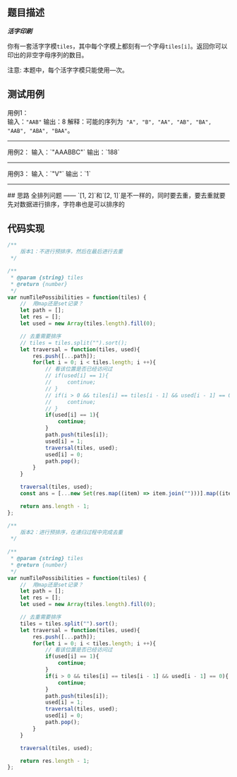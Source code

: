 ## 题目描述  

**_活字印刷_**  

你有一套活字字模`tiles`，其中每个字模上都刻有一个字母`tiles[i]`。返回你可以印出的非空字母序列的数目。  

注意: 本题中，每个活字字模只能使用—次。

## 测试用例
用例1：  
输入：`"AAB"`
输出：8
解释：可能的序列为` "A", "B", "AA", "AB", "BA", "AAB", "ABA", "BAA"`。  
<hr />
用例2：  
输入：`"AAABBC"`
输出：`188`  
<hr />
用例3：  
输入：`"V"`
输出：`1`  
<hr />
## 思路
全排列问题 —— `[1, 2]`和`[2, 1]`是不一样的，同时要去重，要去重就要先对数据进行排序，字符串也是可以排序的  

## 代码实现  

```javascript
/**
	版本1：不进行预排序，然后在最后进行去重
 */

/**
 * @param {string} tiles
 * @return {number}
 */
var numTilePossibilities = function(tiles) {
    //  用map还是set记录？
    let path = [];
    let res = [];
    let used = new Array(tiles.length).fill(0);

    // 去重需要排序
    // tiles = tiles.split("").sort();
    let traversal = function(tiles, used){
        res.push([...path]);
        for(let i = 0; i < tiles.length; i ++){
            // 看该位置是否已经访问过
            // if(used[i] == 1){
            //     continue;
            // }
            // if(i > 0 && tiles[i] == tiles[i - 1] && used[i - 1] == 0){
            //     continue;
            // }
            if(used[i] == 1){
                continue;
            }
            path.push(tiles[i]);
            used[i] = 1;
            traversal(tiles, used);
            used[i] = 0;
            path.pop();
        }
    }

    traversal(tiles, used);
    const ans = [...new Set(res.map((item) => item.join("")))].map((item) => item.split(""));

    return ans.length - 1;
};

```


```javascript
/**
	版本2：进行预排序，在递归过程中完成去重
 */
 
/**
 * @param {string} tiles
 * @return {number}
 */
var numTilePossibilities = function(tiles) {
    //  用map还是set记录？
    let path = [];
    let res = [];
    let used = new Array(tiles.length).fill(0);

    // 去重需要排序
    tiles = tiles.split("").sort();
    let traversal = function(tiles, used){
        res.push([...path]);
        for(let i = 0; i < tiles.length; i ++){
            // 看该位置是否已经访问过
            if(used[i] == 1){
                continue;
            }
            if(i > 0 && tiles[i] == tiles[i - 1] && used[i - 1] == 0){
                continue;
            }
            path.push(tiles[i]);
            used[i] = 1;
            traversal(tiles, used);
            used[i] = 0;
            path.pop();
        }
    }

    traversal(tiles, used);

    return res.length - 1;
};
```